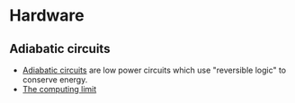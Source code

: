 # Hardware
## Adiabatic circuits
- [Adiabatic circuits](https://en.wikipedia.org/wiki/Adiabatic_circuit) are low power circuits which use "reversible logic" to conserve energy.
- [The computing limit](https://www.youtube.com/watch?v=jv2H9fp9dT8)

